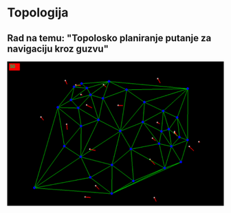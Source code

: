 # Topologija

## Rad na temu: "Topolosko planiranje putanje za navigaciju kroz guzvu"

![](https://github.com/fongsd/Topologija/blob/main/animated.gif)
